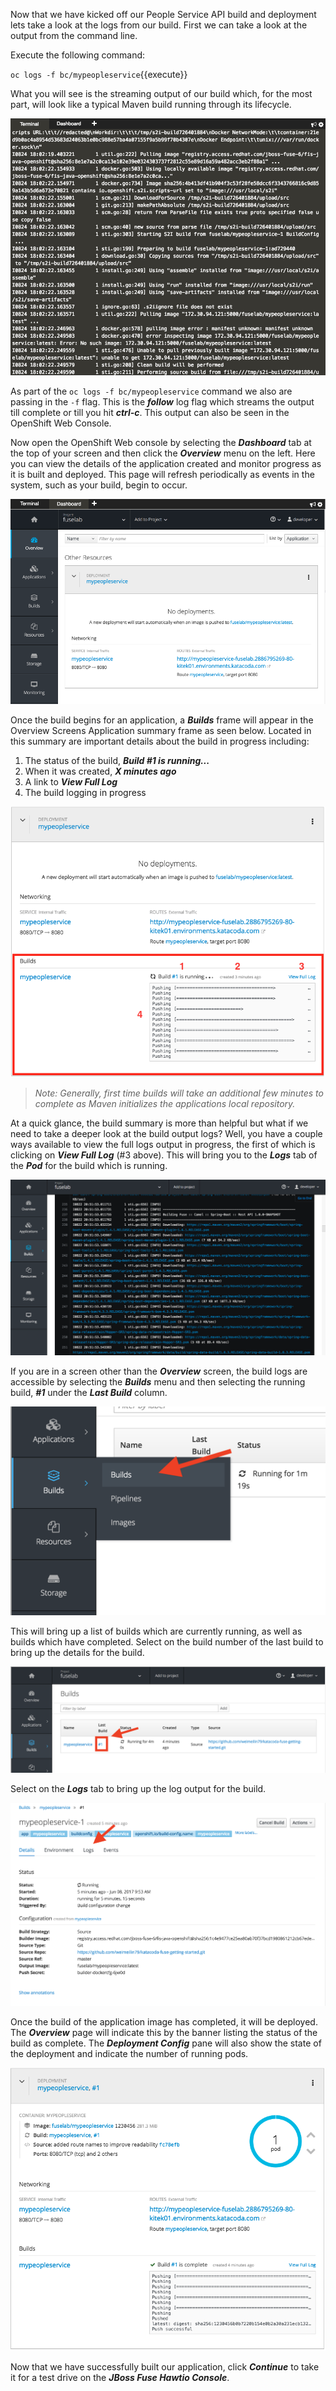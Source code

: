 Now that we have kicked off our People Service API build and deployment lets take a look at the logs from our build. First we can take a look at the output from the command line.

Execute the following command:

`oc logs -f bc/mypeopleservice`{{execute}}

What you will see is the streaming output of our build which, for the most part, will look like a typical Maven build running through its lifecycle. 

![Terminal Build Logging Output](../../assets/middleware/fis-deploy-app/03-1-cli-build-logging.png)

As part of the ``oc logs -f bc/mypeopleservice`` command we also are passing in the ``-f`` flag. This is the **_follow_** log flag which streams the output till complete or till you hit **_ctrl-c_**. This output can also be seen in the OpenShift Web Console.

Now open the OpenShift Web console by selecting the **_Dashboard_** tab at the top of your screen and then click the **_Overview_** menu on the left. Here you can view the details of the application created and monitor progress as it is built and deployed. This page will refresh periodically as events in the system, such as your build, begin to occur.

![Overview Screen](../../assets/middleware/fis-deploy-app/03-2-overview-a.png)

Once the build begins for an application, a **_Builds_** frame will appear in the Overview Screens Application summary frame as seen below. Located in this summary are important details about the build in progress including:

 1. The status of the build, **_Build #1 is running..._**
 2. When it was created, **_X minutes ago_**
 3. A link to **_View Full Log_**
 4. The build logging in progress

![Overview Screen](../../assets/middleware/fis-deploy-app/03-3-overview-b.png) 

> _Note: Generally, first time builds will take an additional few minutes to complete as Maven initializes the applications local repository._


At a quick glance, the build summary is more than helpful but what if we need to take a deeper look at the build output logs? Well, you have a couple ways available to view the full logs output in progress, the first of which is clicking on **_View Full Log_** (#3 above). This will bring you to the **_Logs_** tab of the **_Pod_** for the build which is running.

![Running Build Log](../../assets/middleware/fis-deploy-app/03-4-build-log.png)

If you are in a screen other than the **_Overview_** screen, the build logs are accessible by selecting the **_Builds_** menu and then selecting the running build, **_#1_** under the **_Last Build_** column.

![Accessing Builds Menu](../../assets/middleware/fis-deploy-app/03-5-build-menu.png)

This will bring up a list of builds which are currently running, as well as builds which have completed. Select on the build number of the last build to bring up the details for the build.

![List of Builds Run](../../assets/middleware/fis-deploy-app/03-6-builds-summary.png)

Select on the **_Logs_** tab to bring up the log output for the build.

![Build Details](../../assets/middleware/fis-deploy-app/03-7-build-details.png)


Once the build of the application image has completed, it will be deployed. The **_Overview_** page will indicate this by the banner listing the status of the build as complete. The **_Deployment Config_** pane will also show the state of the deployment and indicate the number of running pods.


![Build has Completed](../../assets/middleware/fis-deploy-app/03-8-overview-final.png)

Now that we have successfully built our application, click **_Continue_** to take it for a test drive on the **_JBoss Fuse Hawtio Console_**.

